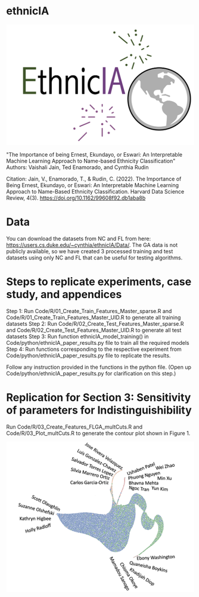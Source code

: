 # ethnicIA

![](/Images/ethnicIA_logo.png?raw=true)

"The Importance of being Ernest, Ekundayo, or Eswari: An Interpretable Machine Learning Approach to Name-based Ethnicity Classification"
Authors: Vaishali Jain, Ted Enamorado, and Cynthia Rudin

Citation: Jain, V., Enamorado, T., & Rudin, C. (2022). The Importance of Being Ernest, Ekundayo, or Eswari: An Interpretable Machine Learning Approach to Name-Based Ethnicity Classification. Harvard Data Science Review, 4(3). https://doi.org/10.1162/99608f92.db1aba8b

# Data

You can download the datasets from NC and FL from here: https://users.cs.duke.edu/~cynthia/ethnicIA/Data/. The GA data is not publicly available, so we have created 3 processed training and test datasets using only NC and FL that can be useful for testing algorithms.

# Steps to replicate experiments, case study, and appendices

Step 1: Run Code/R/01_Create_Train_Features_Master_sparse.R and Code/R/01_Create_Train_Features_Master_UID.R to generate all training datasets
Step 2: Run Code/R/02_Create_Test_Features_Master_sparse.R and Code/R/02_Create_Test_Features_Master_UID.R to generate all test datasets
Step 3: Run function ethnicIA_model_training() in Code/python/ethnicIA_paper_results.py file to train all the required models
Step 4: Run functions corresponding to the respective experiment from Code/python/ethnicIA_paper_results.py file to replicate the results.

Follow any instruction provided in the functions in the python file. 
(Open up Code/python/ethnicIA_paper_results.py for clarification on this step.)

# Replication for Section 3: Sensitivity of parameters for Indistinguishibility

Run Code/R/03_Create_Features_FLGA_multCuts.R and Code/R/03_Plot_multCuts.R to generate the contour plot shown in Figure 1.

![Namespace](/Images/Namespace.png?raw=true "Namespace")
